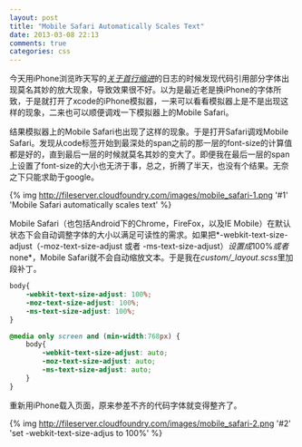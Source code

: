 ```yaml
---
layout: post
title: "Mobile Safari Automatically Scales Text"
date: 2013-03-08 22:13
comments: true
categories: css
---
```


<div class='begin-indent2em' filter='p:not(:has(a.fancybox :first-child))'></div>

今天用iPhone浏览昨天写的[*关于首行缩进*](/blog/2013/03/07/guan-yu-shou-xing-suo-jin/)的日志的时候发现代码引用部分字体出现莫名其妙的放大现象，导致效果很不好。以为是最近老是换iPhone的字体所致，于是就打开了xcode的iPhone模拟器，一来可以看看模拟器上是不是出现这样的现象，二来也可以顺便调戏一下模拟器上的Mobile Safari。

结果模拟器上的Mobile Safari也出现了这样的现象。于是打开Safari调戏Mobile Safari。发现从code标签开始到最深处的span之前的那一层的font-size的计算值都是好的，直到最后一层的时候就莫名其妙的变大了。即便我在最后一层的span上设置了font-size的大小也无济于事，总之，折腾了半天，也没有个结果。无奈之下只能求助于google。

{% img http://fileserver.cloudfoundry.com/images/mobile_safari-1.png '#1' 'Mobile Safari automatically scales text' %}

<!-- more -->
Mobile Safari（也包括Android下的Chrome，FireFox，以及IE Mobile）在默认状态下会自动调整字体的大小以满足可读性的需求。如果把*\-webkit\-text\-size\-adjust（-moz-text-size-adjust 或者 -ms-text-size-adjust）*设置成*100%*或者*none*，Mobile Safari就不会自动缩放文本。于是我在*custom/_layout.scss*里加段补丁。

``` scss
body{
    -webkit-text-size-adjust: 100%;
    -moz-text-size-adjust: 100%;
    -ms-text-size-adjust: 100%;
}

@media only screen and (min-width:768px) {
    body{
        -webkit-text-size-adjust: auto;
        -moz-text-size-adjust: auto;
        -ms-text-size-adjust: auto;
    }
}
```
重新用iPhone载入页面，原来参差不齐的代码字体就变得整齐了。

{% img http://fileserver.cloudfoundry.com/images/mobile_safari-2.png '#2' 'set -webkit-text-size-adjus to 100%' %}


